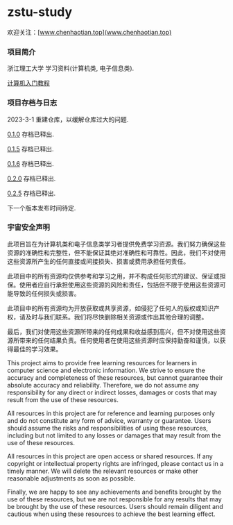 # zstu-study

欢迎关注：[www.chenhaotian.top](www.chenhaotian.top)

### 项目简介

浙江理工大学 学习资料(计算机类, 电子信息类).

[计算机入门教程](https://github.com/chen2438/zstu-study/blob/main/01%E8%AE%A1%E7%AE%97%E6%9C%BA%E5%85%A5%E9%97%A8%E6%95%99%E7%A8%8B)

### 项目存档与日志

2023-3-1 重建仓库，以缓解仓库过大的问题.

[0.1.0](https://github.com/chen2438/zstu-study/releases/tag/0.1.0) 存档已释出.

[0.1.5](https://github.com/chen2438/zstu-study/releases/tag/0.1.5) 存档已释出.

[0.1.6](https://github.com/chen2438/zstu-study/releases/tag/0.1.6) 存档已释出.

[0.2.0](https://github.com/chen2438/zstu-study/releases/tag/0.2.0) 存档已释出.

[0.2.5](https://github.com/chen2438/zstu-study/releases/tag/0.2.5) 存档已释出.

下一个版本发布时间待定.

### 宇宙安全声明

此项目旨在为计算机类和电子信息类学习者提供免费学习资源。我们努力确保这些资源的准确性和完整性，但不能保证其绝对准确性和可靠性。因此，我们不对使用这些资源所产生的任何直接或间接损失、损害或费用承担任何责任。

此项目中的所有资源均仅供参考和学习之用，并不构成任何形式的建议、保证或担保。使用者应自行承担使用这些资源的风险和责任，包括但不限于使用这些资源可能导致的任何损失或损害。

此项目中的所有资源均为开放获取或共享资源，如侵犯了任何人的版权或知识产权，请及时与我们联系。我们将尽快删除相关资源或作出其他合理的调整。

最后，我们对使用这些资源所带来的任何成果和收益感到高兴，但不对使用这些资源所带来的任何结果负责。任何使用者在使用这些资源时应保持勤奋和谨慎，以获得最佳的学习效果。

This project aims to provide free learning resources for learners in computer science and electronic information. We strive to ensure the accuracy and completeness of these resources, but cannot guarantee their absolute accuracy and reliability. Therefore, we do not assume any responsibility for any direct or indirect losses, damages or costs that may result from the use of these resources.

All resources in this project are for reference and learning purposes only and do not constitute any form of advice, warranty or guarantee. Users should assume the risks and responsibilities of using these resources, including but not limited to any losses or damages that may result from the use of these resources.

All resources in this project are open access or shared resources. If any copyright or intellectual property rights are infringed, please contact us in a timely manner. We will delete the relevant resources or make other reasonable adjustments as soon as possible.

Finally, we are happy to see any achievements and benefits brought by the use of these resources, but we are not responsible for any results that may be brought by the use of these resources. Users should remain diligent and cautious when using these resources to achieve the best learning effect.
